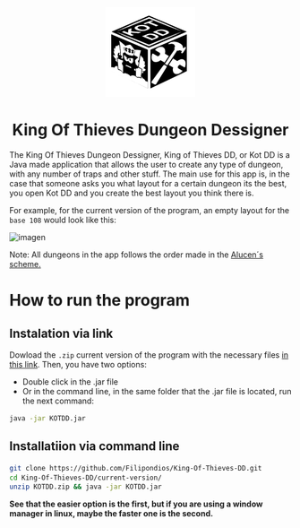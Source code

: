 <p dir="auto" align="center">
  <img width="160" src="resources/images/basic/icon.png">
</p>

<h1 dir="auto" align="center">King Of Thieves Dungeon Dessigner</h1>

The King Of Thieves Dungeon Dessigner, King of Thieves DD, or Kot DD is a Java made application that allows the user to create any type of dungeon, with any number of traps and other stuff. The main use for this app is, in the case that someone asks you what layout for a certain dungeon its the best, you open Kot DD and you create the best layout you think there is. 

For example, for the current version of the program, an empty layout for the ``base 108`` would look like this:<br>

![imagen](https://user-images.githubusercontent.com/91225771/184241688-80af0189-ad2e-4321-b75a-df52f6c9b269.png)

Note: All dungeons in the app follows the order made in the <a href="https://cdn.discordapp.com/attachments/857474425279741982/908792147568898048/bases.jpg"> Alucen´s scheme.</a>

# How to run the program
## Instalation via link
Dowload the ``.zip`` current version of the program with the necessary files <a href="https://raw.githubusercontent.com/Filipondios/King-Of-Thieves-DD/main/current-version/KOTDD.zip">in this link</a>.
Then, you have two options:
- Double click in the .jar file
- Or in the command line, in the same folder that the .jar file is located, run the next command:
```bash
java -jar KOTDD.jar
```
## Installatiion via command line
```bash
git clone https://github.com/Filipondios/King-Of-Thieves-DD.git
cd King-Of-Thieves-DD/current-version/
unzip KOTDD.zip && java -jar KOTDD.jar
```
<b> See that the easier option is the first, but if you are using a window manager in linux, maybe the faster one is the second. </b>

